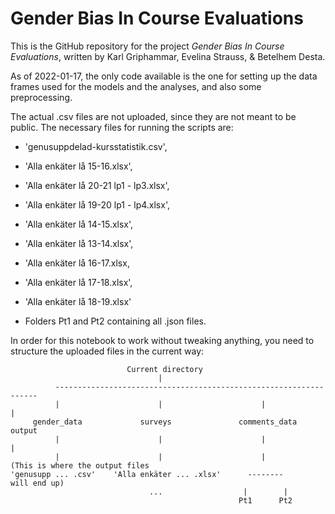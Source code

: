 # Gender Bias In Course Evaluations

This is the GitHub repository for the project *Gender Bias In Course Evaluations*, written by Karl Griphammar, Evelina Strauss, & Betelhem Desta.

As of 2022-01-17, the only code available is the one for setting up the data frames used for the models and the analyses, and also some preprocessing.

The actual .csv files are not uploaded, since they are not meant to be public. The necessary files for running the scripts are:

- 'genusuppdelad-kursstatistik.csv', 

- 'Alla enkäter lå 15-16.xlsx', 

- 'Alla enkäter lå 20-21 lp1 - lp3.xlsx',

-  'Alla enkäter lå 19-20 lp1 - lp4.xlsx',

-   'Alla enkäter lå 14-15.xlsx',

-    'Alla enkäter lå 13-14.xlsx',

-   'Alla enkäter lå 16-17.xlsx,

- 'Alla enkäter lå 17-18.xlsx',

-    'Alla enkäter lå 18-19.xlsx'

-    Folders Pt1 and Pt2 containing all .json files.


In order for this notebook to work without tweaking anything, you need to structure the uploaded files in the current way:

                              Current directory
                                     |
              ------------------------------------------------------------------
              |                      |                      |                  |
         gender_data             surveys               comments_data         output     
              |                      |                      |                  |
              |                      |                      |           (This is where the output files
    'genusupp ... .csv'    'Alla enkäter ... .xlsx'      --------         will end up)
                                   ...                  |        |
                                                       Pt1      Pt2